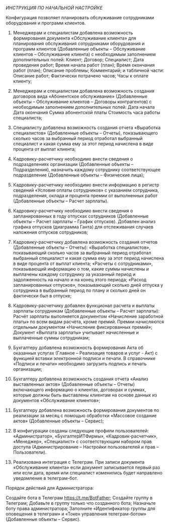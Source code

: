 *ИНСТРУКЦИЯ ПО НАЧАЛЬНОЙ НАСТРОЙКЕ*

Конфигурация позволяет планировать обслуживание сотрудниками оборудования и программ клиентов.

1. Менеджерам и специалистам добавлена возможность формирования документа «Обслуживание клиента» для планирования обслуживания сотрудниками оборудования и программ клиентов (Добавленные объекты – Обслуживание клиентов – Обслуживание клиента) с необходимым заполнением дополнительных полей:
Клиент;
Договор;
Специалист;
Дата проведения работ;
Время начала работ (план);
Время окончания работ (план);
Описание проблемы;
Комментарий;
и табличной части:
Описание работ;
Фактически потрачено часов;
Часы к оплате клиенту;

2. Менеджерам и специалистам добавлена возможность создания договоров вида «Абонентское обслуживание» (Добавленные объекты – Обслуживание клиентов – Договоры контрагентов) с необходимым заполнением дополнительных полей:
Дата начала
Дата окончания
Сумма абонентской платы
Стоимость часа работы специалиста;

3. Специалисту добавлена возможность создания отчета «Выработка специалистов» (Добавленные объекты – Отчеты), показывающего сколько часов за выбранный период отработал выбранный специалист и какая сумма ему за этот период начислена в виде процента от выплат клиента;

4. Кадровику-расчетчику необходимо внести сведения о подразделениях организации (Добавленные объекты – Подразделения), назначить каждому сотруднику соответствующее подразделение (Добавленные объекты – Физические лица);

5. Кадровику-расчетчику необходимо внести информацию в регистр сведений «Условия оплаты сотрудников» с указанием сотрудника, подразделения, оклада и процента премии от выполненных работ (Добавленные объекты – Расчет зарплаты).

6. Кадровику-расчетчику необходимо внести сведения о запланированных в году отпусках сотрудников (Добавленные объекты – Расчет зарплаты – График отпусков). Добавлен анализ графика отпусков (диаграмма Ганта) для отслеживания случаев наложения отпусков сотрудников;

7. Кадровику-расчетчику добавлена возможность создания отчетов (Добавленные объекты – Отчеты):
«Выработка специалистов», показывающий сколько часов за выбранный период отработал выбранный специалист и какая сумма ему за этот период начислена в виде процента от выплат клиента;
«Расчеты с сотрудниками», показывающий информацию о том, какие суммы начислены и выплачены каждому сотруднику за указанный период и задолженность на начало и на конец этого периода;
«Расход запланированных отпусков», показывающий сколько дней отпуска у сотрудника в выбранный период по плану и сколько дней он фактически был в отпуске;

8. Кадровику-расчетчику добавлен функционал расчета и выплаты зарплаты сотрудникам (Добавленные объекты – Расчет зарплаты):
Расчёт зарплаты выполняется документом «Начисление заработной платы» по всем видам расчёта, кроме премий. Премии начисляются отдельным документом «Начисление фиксированных премий»;
Документ «Выплата зарплаты» учитывает начисленные и выплаченные суммы сотрудникам;

9. Бухгалтеру добавлена возможность формирования Акта об оказанных услугах (Главное – Реализация товаров и услуг - Акт) с функцией вставки электронной подписи и печати. В справочнике «Подписи и печати» необходимо загрузить подпись и печать организации;

10. Бухгалтеру добавлена возможность создания отчета «Анализ выставленных актов» (Добавленные объекты – Отчеты) включающего информацию о клиентах, договорах и суммах, которые должны быть выставлены клиентам на основе данных из документов «Обслуживание клиентов»;

11. Бухгалтеру добавлена возможность формирования документов по реализации за месяц с помощью обработки «Массовое создание актов» (Добавленные объекты – Сервис);

12. В конфигурации созданы следующие профили пользователей: «Администратор», «БухгалтерИТФирмы», «Кадровик-расчетчик», «Менеджер», «Специалист» с соответствующим набором прав доступа (Администрирование – Настройки пользователей и прав – Пользователи).

13. Реализована интеграция с Телеграм. При записи документа «Обслуживание клиента» если документ записывается первый раз или если дата, время или специалист изменились будет направлено уведомление в телеграм-бот.

Порядок действий для Администратора:

Создайте бота в Телеграм https://t.me/BotFather;
Создайте группу в Телеграм;
Добавьте в группу только что созданного бота;
Назначьте боту права администратора;
Заполните «Идентификатор группы для оповещения в телеграм» и «Токен управления телеграм-ботом» (Добавленные объекты – Сервис).
